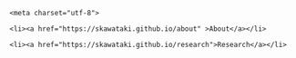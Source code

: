 
<html>

    <meta charset="utf-8">
<body>
    <title>Saeko Kawataki's Homepage</title>  

    
    <li><a href="https://skawataki.github.io/about" >About</a></li>
    
    <li><a href="https://skawataki.github.io/research">Research</a></li>


  </body>

</html>

